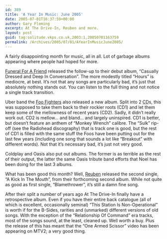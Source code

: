 ```yaml
---
id: 389
title: 'A Year In Music: June 2005'
date: 2005-07-01T16:37:59+00:00
author: Gary Fleming
excerpt: At The Drive-In, Reuben and more.
layout: post
guid: tag:solitude.vkps.co.uk,2003:1,20050701163759
permalink: /Archives/2005/07/01/AYearInMusicJune2005/
---
```

A fairly disappointing month for music, all in all. Lot of garbage albums appearing where people had hoped for more.

[Funeral For A Friend](http://www.funeralforafriend.com) released the follow-up to their debut album, &#8220;Casually Dressed and Deep In Conversation&#8221;. The more modestly titled &#8220;Hours&#8221; is mediocre, at best. It&#8217;s not that any songs are particularly bad, it&#8217;s just that absolutely nothing stands out. You can listen to the full thing and not notice a single track transition.

Uber band the [Foo Fighters](http://www.foofighters.com/) also released a new album. Split into 2 <acronym title="Compact Disk">CD</acronym>s, this was supposed to take them back to their rockier roots (CD1) and let them keep some of the mellowness of recent years (CD2). Sadly, it didn&#8217;t really work out. CD2 is mellow&#8230; and bland&#8230; and largely uninspired. CD1 is better, but doesn&#8217;t feature an anthem of &#8220;Monkey Wrench&#8221; calibre. The &#8220;Sulk&#8221; rip-off (see the Radiohead discography) that is track one is good, but the rest of CD1 is filled with the same stuff the Foos have been putting out for the last few years (including one song that sounds a lot like &#8220;Breakout&#8221; with different words). Not that it&#8217;s necessary bad, it&#8217;s just not very good.

Coldplay and Oasis also put out albums. The former is as terrible as the rest of their output, the latter the same Oasis tribute band efforts that Noel has been doing for the last 3 albums.

What has been good this month? Well, [Reuben](http://www.wordsfromreuben.com) released the second single, &#8220;A Kick In The Mouth&#8221;, from their forthcoming second album. While not quite as good as first single, &#8220;Blamethrower&#8221;, it&#8217;s still a damn fine song.

After their split a number of years ago At The Drive-In finally have a retrospective album. Even if you have their entire back catalogue (all of which is excellent, occasionally seminal) &#8220;This Station Is Non-Operational&#8221; is worth if for the B-Sides, rarities and (unmarked) different versions of old songs. With the exception of the &#8220;Relationship Of Command&#8221; era tracks, most of the songs sound, at the least, cleaned up. Well worth a buy. Plus the release of this has meant that the &#8220;One Armed Scissor&#8221; video has been appearing on MTV2; a very good thing.